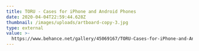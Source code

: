 ```yaml
---
title: TORU - Cases for iPhone and Android Phones
date: 2020-04-04T22:59:44.628Z
thumbnail: /images/uploads/artboard-copy-3.jpg
type: external
value: >-
  https://www.behance.net/gallery/45069167/TORU-Cases-for-iPhone-and-Android-Phones
---
```

